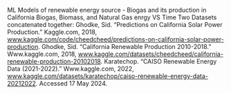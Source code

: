 ML Models of renewable energy source - Biogas and its production in California
Biogas, Biomass, and Natural Gas enrgy VS Time
Two Datasets concatenated together:
Ghodke, Sid. “Predictions on California Solar Power Production.” Kaggle.com, 2018, www.kaggle.com/code/cheedcheed/predictions-on-california-solar-power-production.
Ghodke, Sid. “California Renewable Production 2010-2018.” Www.kaggle.com, 2018, www.kaggle.com/datasets/cheedcheed/california-renewable-production-20102018.
Karatechop. “CAISO Renewable Energy Data (2021-2022).” Www.kaggle.com, 2022, www.kaggle.com/datasets/karatechop/caiso-renewable-energy-data-20212022. Accessed 17 May 2024.
